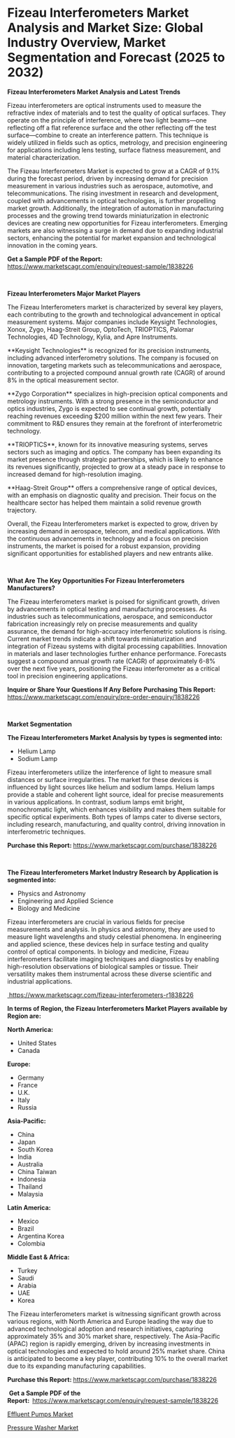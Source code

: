 <p><h1>Fizeau Interferometers Market Analysis and Market Size: Global Industry Overview, Market Segmentation and Forecast (2025 to 2032)</h1></p><p><strong>Fizeau Interferometers Market Analysis and Latest Trends</strong></p>
<p><p>Fizeau interferometers are optical instruments used to measure the refractive index of materials and to test the quality of optical surfaces. They operate on the principle of interference, where two light beams—one reflecting off a flat reference surface and the other reflecting off the test surface—combine to create an interference pattern. This technique is widely utilized in fields such as optics, metrology, and precision engineering for applications including lens testing, surface flatness measurement, and material characterization.</p><p>The Fizeau Interferometers Market is expected to grow at a CAGR of 9.1% during the forecast period, driven by increasing demand for precision measurement in various industries such as aerospace, automotive, and telecommunications. The rising investment in research and development, coupled with advancements in optical technologies, is further propelling market growth. Additionally, the integration of automation in manufacturing processes and the growing trend towards miniaturization in electronic devices are creating new opportunities for Fizeau interferometers. Emerging markets are also witnessing a surge in demand due to expanding industrial sectors, enhancing the potential for market expansion and technological innovation in the coming years.</p></p>
<p><strong>Get a Sample PDF of the Report:&nbsp;</strong> <a href="https://www.marketscagr.com/enquiry/request-sample/1838226?utm_campaign=2095&utm_medium=2&utm_source=Github&utm_content=ia&utm_term=09042025&utm_id=fizeau-interferometers">https://www.marketscagr.com/enquiry/request-sample/1838226</a></p>
<p>&nbsp;</p>
<p><strong>Fizeau Interferometers Major Market Players</strong></p>
<p><p>The Fizeau Interferometers market is characterized by several key players, each contributing to the growth and technological advancement in optical measurement systems. Major companies include Keysight Technologies, Xonox, Zygo, Haag-Streit Group, OptoTech, TRIOPTICS, Palomar Technologies, 4D Technology, Kylia, and Apre Instruments.</p><p>**Keysight Technologies** is recognized for its precision instruments, including advanced interferometry solutions. The company is focused on innovation, targeting markets such as telecommunications and aerospace, contributing to a projected compound annual growth rate (CAGR) of around 8% in the optical measurement sector.</p><p>**Zygo Corporation** specializes in high-precision optical components and metrology instruments. With a strong presence in the semiconductor and optics industries, Zygo is expected to see continual growth, potentially reaching revenues exceeding $200 million within the next few years. Their commitment to R&D ensures they remain at the forefront of interferometric technology.</p><p>**TRIOPTICS**, known for its innovative measuring systems, serves sectors such as imaging and optics. The company has been expanding its market presence through strategic partnerships, which is likely to enhance its revenues significantly, projected to grow at a steady pace in response to increased demand for high-resolution imaging.</p><p>**Haag-Streit Group** offers a comprehensive range of optical devices, with an emphasis on diagnostic quality and precision. Their focus on the healthcare sector has helped them maintain a solid revenue growth trajectory.</p><p>Overall, the Fizeau Interferometers market is expected to grow, driven by increasing demand in aerospace, telecom, and medical applications. With the continuous advancements in technology and a focus on precision instruments, the market is poised for a robust expansion, providing significant opportunities for established players and new entrants alike.</p></p>
<p>&nbsp;</p>
<p><strong>What Are The Key Opportunities For Fizeau Interferometers Manufacturers?</strong></p>
<p><p>The Fizeau interferometers market is poised for significant growth, driven by advancements in optical testing and manufacturing processes. As industries such as telecommunications, aerospace, and semiconductor fabrication increasingly rely on precise measurements and quality assurance, the demand for high-accuracy interferometric solutions is rising. Current market trends indicate a shift towards miniaturization and integration of Fizeau systems with digital processing capabilities. Innovation in materials and laser technologies further enhance performance. Forecasts suggest a compound annual growth rate (CAGR) of approximately 6-8% over the next five years, positioning the Fizeau interferometer as a critical tool in precision engineering applications.</p></p>
<p><strong>Inquire or Share Your Questions If Any Before Purchasing This Report:</strong> <a href="https://www.marketscagr.com/enquiry/pre-order-enquiry/1838226?utm_campaign=2095&utm_medium=2&utm_source=Github&utm_content=ia&utm_term=09042025&utm_id=fizeau-interferometers">https://www.marketscagr.com/enquiry/pre-order-enquiry/1838226</a></p>
<p>&nbsp;</p>
<p><strong>Market Segmentation</strong></p>
<p><strong>The Fizeau Interferometers Market Analysis by types is segmented into:</strong></p>
<p><ul><li>Helium Lamp</li><li>Sodium Lamp</li></ul></p>
<p><p>Fizeau interferometers utilize the interference of light to measure small distances or surface irregularities. The market for these devices is influenced by light sources like helium and sodium lamps. Helium lamps provide a stable and coherent light source, ideal for precise measurements in various applications. In contrast, sodium lamps emit bright, monochromatic light, which enhances visibility and makes them suitable for specific optical experiments. Both types of lamps cater to diverse sectors, including research, manufacturing, and quality control, driving innovation in interferometric techniques.</p></p>
<p><strong>Purchase this Report:&nbsp;</strong><a href="https://www.marketscagr.com/purchase/1838226?utm_campaign=2095&utm_medium=2&utm_source=Github&utm_content=ia&utm_term=09042025&utm_id=fizeau-interferometers">https://www.marketscagr.com/purchase/1838226</a></p>
<p>&nbsp;</p>
<p><strong>The Fizeau Interferometers Market Industry Research by Application is segmented into:</strong></p>
<p><ul><li>Physics and Astronomy</li><li>Engineering and Applied Science</li><li>Biology and Medicine</li></ul></p>
<p><p>Fizeau interferometers are crucial in various fields for precise measurements and analysis. In physics and astronomy, they are used to measure light wavelengths and study celestial phenomena. In engineering and applied science, these devices help in surface testing and quality control of optical components. In biology and medicine, Fizeau interferometers facilitate imaging techniques and diagnostics by enabling high-resolution observations of biological samples or tissue. Their versatility makes them instrumental across these diverse scientific and industrial applications.</p></p>
<p><a href="https://www.marketscagr.com/fizeau-interferometers-r1838226?utm_campaign=2095&utm_medium=2&utm_source=Github&utm_content=ia&utm_term=09042025&utm_id=fizeau-interferometers">&nbsp;https://www.marketscagr.com/fizeau-interferometers-r1838226</a></p>
<p><strong>In terms of Region, the Fizeau Interferometers Market Players available by Region are:</strong></p>
<p>
    <p> <strong> North America: </strong>
        <ul>
            <li>United States</li>
            <li>Canada</li>
        </ul>
        </p> 
    <p> <strong> Europe: </strong>
        <ul>
            <li>Germany</li>
            <li>France</li>
            <li>U.K.</li>
            <li>Italy</li>
            <li>Russia</li>
        </ul>
        </p> 
    <p> <strong> Asia-Pacific: </strong>
        <ul>
            <li>China</li>
            <li>Japan</li>
            <li>South Korea</li>
            <li>India</li>
            <li>Australia</li>
            <li>China Taiwan</li>
            <li>Indonesia</li>
            <li>Thailand</li>
            <li>Malaysia</li>
        </ul>
        </p> 
    <p> <strong> Latin America: </strong>
        <ul>
            <li>Mexico</li>
            <li>Brazil</li>
            <li>Argentina Korea</li>
            <li>Colombia</li>
        </ul>
        </p> 
    <p> <strong> Middle East & Africa: </strong>
        <ul>
            <li>Turkey</li>
            <li>Saudi</li>
            <li>Arabia</li>
            <li>UAE</li>
            <li>Korea</li>
        </ul>
    </p>
    </p>
<p><p>The Fizeau interferometers market is witnessing significant growth across various regions, with North America and Europe leading the way due to advanced technological adoption and research initiatives, capturing approximately 35% and 30% market share, respectively. The Asia-Pacific (APAC) region is rapidly emerging, driven by increasing investments in optical technologies and expected to hold around 25% market share. China is anticipated to become a key player, contributing 10% to the overall market due to its expanding manufacturing capabilities.</p></p>
<p><strong>Purchase this Report: </strong><a href="https://www.marketscagr.com/purchase/1838226?utm_campaign=2095&utm_medium=2&utm_source=Github&utm_content=ia&utm_term=09042025&utm_id=fizeau-interferometers">https://www.marketscagr.com/purchase/1838226</a></p>
<p>&nbsp;<strong>Get a Sample PDF of the Report:&nbsp;&nbsp;</strong><a href="https://www.marketscagr.com/enquiry/request-sample/1838226?utm_campaign=2095&utm_medium=2&utm_source=Github&utm_content=ia&utm_term=09042025&utm_id=fizeau-interferometers">https://www.marketscagr.com/enquiry/request-sample/1838226</a></p>
<p><strong></strong></p>
<p><p><a href="https://github.com/auriashetzxj/Market-Research-Report-List-1/blob/main/effluent-pumps-market.md?utm_campaign=2095&utm_medium=2&utm_source=Github&utm_content=ia&utm_term=09042025&utm_id=fizeau-interferometers">Effluent Pumps Market</a></p><p><a href="https://github.com/gulaimolin/Market-Research-Report-List-7/blob/main/pressure-washer-market.md?utm_campaign=2095&utm_medium=2&utm_source=Github&utm_content=ia&utm_term=09042025&utm_id=fizeau-interferometers">Pressure Washer Market</a></p></p>